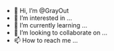 - 👋 Hi, I’m @GrayOut
- 👀 I’m interested in ...
- 🌱 I’m currently learning ...
- 💞️ I’m looking to collaborate on ...
- 📫 How to reach me ...

<!---
GrayOut/GrayOut is a ✨ special ✨ repository because its `README.md` (this file) appears on your GitHub profile.
You can click the Preview link to take a look at your changes.
--->
